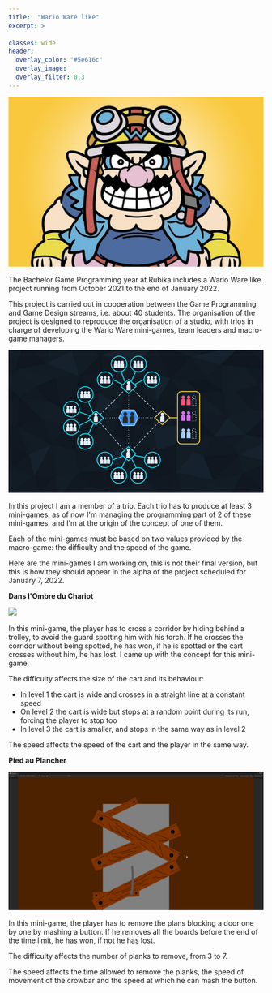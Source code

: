 ```yaml
---
title:  "Wario Ware like"
excerpt: >
  
classes: wide
header:
  overlay_color: "#5e616c"
  overlay_image: 
  overlay_filter: 0.3
---
```


![](../assets/images/wario-ware.png)

The Bachelor Game Programming year at Rubika includes a Wario Ware like project running from October 2021 to the end of January 2022.

This project is carried out in cooperation between the Game Programming and Game Design streams, i.e. about 40 students. The organisation of the project is designed to reproduce the organisation of a studio, with trios in charge of developing the Wario Ware mini-games, team leaders and macro-game managers.

![](../assets/images/orga-wario.png)

In this project I am a member of a trio. Each trio has to produce at least 3 mini-games, as of now I'm managing the programming part of 2 of these mini-games, and I'm at the origin of the concept of one of them.

Each of the mini-games must be based on two values provided by the macro-game: the difficulty and the speed of the game.

Here are the mini-games I am working on, this is not their final version, but this is how they should appear in the alpha of the project scheduled for January 7, 2022.

**Dans l'Ombre du Chariot**

![](../assets/images/DOC.gif)

In this mini-game, the player has to cross a corridor by hiding behind a trolley, to avoid the guard spotting him with his torch. If he crosses the corridor without being spotted, he has won, if he is spotted or the cart crosses without him, he has lost. I came up with the concept for this mini-game.

The difficulty affects the size of the cart and its behaviour:
- In level 1 the cart is wide and crosses in a straight line at a constant speed
- On level 2 the cart is wide but stops at a random point during its run, forcing the player to stop too
- In level 3 the cart is smaller, and stops in the same way as in level 2

The speed affects the speed of the cart and the player in the same way.

**Pied au Plancher**

![](../assets/images/PAP.gif)

In this mini-game, the player has to remove the plans blocking a door one by one by mashing a button. If he removes all the boards before the end of the time limit, he has won, if not he has lost.

The difficulty affects the number of planks to remove, from 3 to 7.

The speed affects the time allowed to remove the planks, the speed of movement of the crowbar and the speed at which he can mash the button.